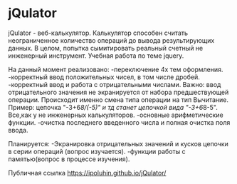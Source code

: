 # jQulator

jQulator - веб-калькулятор. Калькулятор способен считать неограниченное количество операций до вывода результирующих данных. В целом, попытка сымитировать реальный счетный не инженерный инструмент. Учебная работа по теме jquery.

На данный момент реализовано:
-переключение 4х тем оформления.
-корректный ввод положительных чисел, в том числе дробей.
-корректный ввод и работа с отрицательными числами. Важно: ввод отрицательного значения не экранируется от набора предшествующей операции. Происходит именно смена типа операции на тип Вычитание. Пример: цепочка
"-3+6*8/(-5)" и тд станет цепочкой вида "-3+6*8-5". Все,как у не инженерных
калькуляторов.
-основные арифметические функции.
-очистка последнего введенного числа и полная очистка поля ввода.

Планируется:
-Экранировка отрицательных значений и кусков цепочки в серии операций
(вопрос изучается).
-функции работы с памятью(вопрос в процессе изучения).

Публичная ссылка https://ipoluhin.github.io/jQulator/
